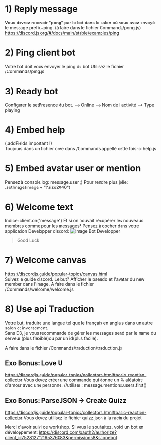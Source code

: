 # 1) Reply message
Vous devrez recevoir "pong" par le bot dans le salon où vous avez envoyé le message prefix+ping. 
(à faire dans le fichier Commands/pong.js)  
https://discord.js.org/#/docs/main/stable/examples/ping


# 2) Ping client bot

Votre bot doit vous envoyer le ping du bot
Utilisez le fichier /Commands/ping.js


# 3) Ready bot

Configurer le setPresence du bot.
 --> Online
 --> Nom de l'activité
 --> Type playing


# 4) Embed help

(.addFields important !)  
Toujours dans un fichier crée dans /Commands appellé cette fois-ci help.js

# 5) Embed avatar user or mention

Pensez à console.log: message.user ;)
Pour rendre plus jolie:
    .setImage(image + "?size2048")

# 6) Welcome text
  
Indice: client.on("message")
Et si on pouvait récupérer les nouveaux membres comme pour les messages?
Pensez à cocher dans votre application Developper discord:
![Image Bot Developper](https://image.noelshack.com/fichiers/2020/49/7/1607269558-microsoftteams-image-2.png)

> Good Luck

# 7) Welcome canvas

https://discordjs.guide/popular-topics/canvas.html  
Suivez le guide discord.
Le but? Afficher le pseudo et l'avatar du new member dans l'image.
A faire dans le fichier /Commands/welcome/welcome.js


# 8) Use api Traduction

Votre but, traduire une langue tel que le français en anglais dans un autre salon et inversement.  
Sans DB, je vous recommande de gérer les messages send par le name du serveur (plus flexible)ou par un id(plus facile).

A faire dans le fichier /Commands/traduction/traduction.js


Exo Bonus: Love U 
-----------------
https://discordjs.guide/popular-topics/collectors.html#basic-reaction-collector
Vous devez créer une commande qui donne un % aléatoire d'amour avec une personne.
//utiliser : message.mentions.users.first()

Exo Bonus: ParseJSON -> Create Quizz
------------------------------------
https://discordjs.guide/popular-topics/collectors.html#basic-reaction-collector
Vous devez utilisez le fichier quizz.json à la racin du projet.

Merci d'avoir suivi ce workshop.
Si vous le souhaitez, voici un bot en développement:
https://discord.com/oauth2/authorize?client_id752812712165376083&permissions8&scopebot

